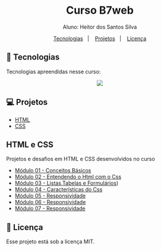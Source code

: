 <h1 align="center"> Curso B7web</h1>

<p align="center">
Aluno: Heitor dos Santos Silva<br>
</p>

<p align="center">
  <a href="#-tecnologias">Tecnologias</a>&nbsp;&nbsp;&nbsp;|&nbsp;&nbsp;&nbsp;
  <a href="#-projetos">Projetos</a>&nbsp;&nbsp;&nbsp;|&nbsp;&nbsp;&nbsp;
  <a href="#memo-licença">Licença</a>
</p>

## 🚀 Tecnologias

Tecnologias apreendidas nesse curso:

<p align="center">
  <a href="https://skillicons.dev">
    <img src="https://skillicons.dev/icons?i=html,css" />
  </a>
</p>

## 💻 Projetos

- [HTML](#html-e-css)
- [CSS](#html-e-css)

## HTML e CSS

<p>Projetos e desafios em HTML e CSS desenvolvidos no curso</p>

- [Módulo 01 - Conceitos Básicos](https://github.com/Heitor-SS/curso-html-css/tree/main/htmlcss/modulo1)
- [Módulo 02 - Entendendo o Html com o Css](https://github.com/Heitor-SS/curso-html-css/tree/main/htmlcss/modulo2)
- [Módulo 03 - Listas,Tabelas e Formulários](https://github.com/Heitor-SS/curso-html-css/tree/main/htmlcss/modulo3))
- [Módulo 04 - Características do Css](https://github.com/Heitor-SS/curso-html-css/tree/main/htmlcss/modulo4)
- [Módulo 05 - Responsividade](https://github.com/Heitor-SS/curso-html-css/tree/main/htmlcss/modulo5)
- [Módulo 06 - Responsividade](https://github.com/Heitor-SS/curso-html-css/tree/main/htmlcss/modulo6)
- [Módulo 07 - Responsividade](https://github.com/Heitor-SS/curso-html-css/tree/main/htmlcss/modulo7)

## :memo: Licença

Esse projeto está sob a licença MIT.

